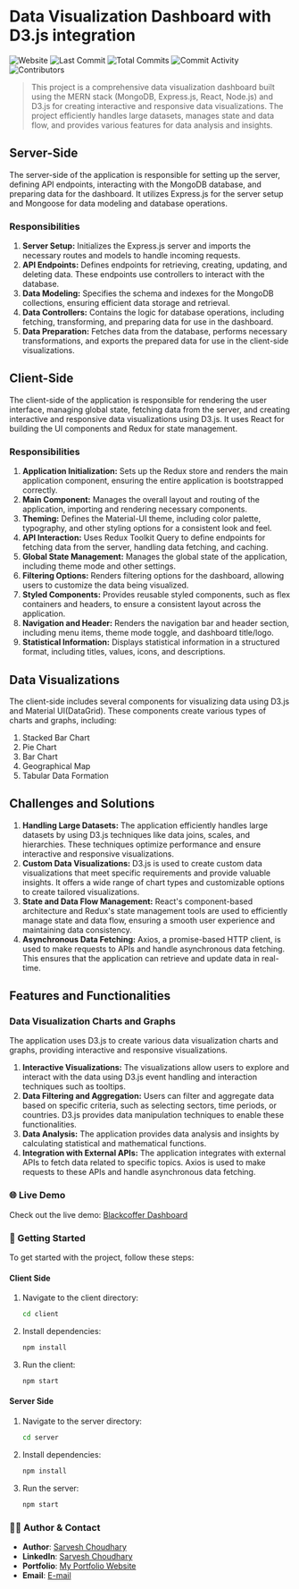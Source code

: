 # Data Visualization Dashboard with D3.js integration

![Website](https://img.shields.io/website?url=https://blackcoffer0dashboard.netlify.app/)
![Last Commit](https://img.shields.io/github/last-commit/sarveshguru/Dashboard_d3js) 
![Total Commits](https://img.shields.io/github/commit-activity/y/sarveshguru/Dashboard_d3js)
![Commit Activity](https://img.shields.io/github/commit-activity/m/sarveshguru/Dashboard_d3js)
![Contributors](https://img.shields.io/github/contributors/sarveshguru/Dashboard_d3js)


> This project is a comprehensive data visualization dashboard built using the MERN stack (MongoDB, Express.js, React, Node.js) and D3.js for creating interactive and responsive data visualizations. The project efficiently handles large datasets, manages state and data flow, and provides various features for data analysis and insights.

## Server-Side

The server-side of the application is responsible for setting up the server, defining API endpoints, interacting with the MongoDB database, and preparing data for the dashboard. It utilizes Express.js for the server setup and Mongoose for data modeling and database operations.

### Responsibilities
1. **Server Setup:** Initializes the Express.js server and imports the necessary routes and models to handle incoming requests.
2. **API Endpoints:** Defines endpoints for retrieving, creating, updating, and deleting data. These endpoints use controllers to interact with the database.
3. **Data Modeling:** Specifies the schema and indexes for the MongoDB collections, ensuring efficient data storage and retrieval.
4. **Data Controllers:** Contains the logic for database operations, including fetching, transforming, and preparing data for use in the dashboard.
5. **Data Preparation:** Fetches data from the database, performs necessary transformations, and exports the prepared data for use in the client-side visualizations.

## Client-Side

The client-side of the application is responsible for rendering the user interface, managing global state, fetching data from the server, and creating interactive and responsive data visualizations using D3.js. It uses React for building the UI components and Redux for state management.

### Responsibilities
1. **Application Initialization:** Sets up the Redux store and renders the main application component, ensuring the entire application is bootstrapped correctly.
2. **Main Component:** Manages the overall layout and routing of the application, importing and rendering necessary components.
3. **Theming:** Defines the Material-UI theme, including color palette, typography, and other styling options for a consistent look and feel.
4. **API Interaction:** Uses Redux Toolkit Query to define endpoints for fetching data from the server, handling data fetching, and caching.
5. **Global State Management:** Manages the global state of the application, including theme mode and other settings.
6. **Filtering Options:** Renders filtering options for the dashboard, allowing users to customize the data being visualized.
7. **Styled Components:** Provides reusable styled components, such as flex containers and headers, to ensure a consistent layout across the application.
8. **Navigation and Header:** Renders the navigation bar and header section, including menu items, theme mode toggle, and dashboard title/logo.
9. **Statistical Information:** Displays statistical information in a structured format, including titles, values, icons, and descriptions.

## Data Visualizations

The client-side includes several components for visualizing data using D3.js and Material UI(DataGrid). These components create various types of charts and graphs, including:

1. Stacked Bar Chart
2. Pie Chart
3. Bar Chart
4. Geographical Map
5. Tabular Data Formation

## Challenges and Solutions

1. **Handling Large Datasets:** The application efficiently handles large datasets by using D3.js techniques like data joins, scales, and hierarchies. These techniques optimize performance and ensure interactive and responsive visualizations.
2. **Custom Data Visualizations:** D3.js is used to create custom data visualizations that meet specific requirements and provide valuable insights. It offers a wide range of chart types and customizable options to create tailored visualizations.
3. **State and Data Flow Management:** React's component-based architecture and Redux's state management tools are used to efficiently manage state and data flow, ensuring a smooth user experience and maintaining data consistency.
4. **Asynchronous Data Fetching:** Axios, a promise-based HTTP client, is used to make requests to APIs and handle asynchronous data fetching. This ensures that the application can retrieve and update data in real-time.

## Features and Functionalities

### Data Visualization Charts and Graphs

The application uses D3.js to create various data visualization charts and graphs, providing interactive and responsive visualizations.

1. **Interactive Visualizations:** The visualizations allow users to explore and interact with the data using D3.js event handling and interaction techniques such as tooltips.
2. **Data Filtering and Aggregation:** Users can filter and aggregate data based on specific criteria, such as selecting sectors, time periods, or countries. D3.js provides data manipulation techniques to enable these functionalities.
3. **Data Analysis:** The application provides data analysis and insights by calculating statistical and mathematical functions.
4. **Integration with External APIs:** The application integrates with external APIs to fetch data related to specific topics. Axios is used to make requests to these APIs and handle asynchronous data fetching.

### 🌐 Live Demo

Check out the live demo: [Blackcoffer Dashboard](https://blackcoffer0dashboard.netlify.app/)

### 🚀 Getting Started

To get started with the project, follow these steps:

#### Client Side

1. Navigate to the client directory:
   ```bash
   cd client
   
2. Install dependencies:
   ```bash
   npm install

3. Run the client:
   ```bash
   npm start

#### Server Side

1. Navigate to the server directory:
   ```bash
   cd server

2. Install dependencies:
   ```bash
   npm install

3. Run the server:
   ```bash
   npm start

### 🧑‍💻 Author & Contact

- **Author**: [Sarvesh Choudhary](https://github.com/sarveshguru)
- **LinkedIn**: [Sarvesh Choudhary](https://www.linkedin.com/in/your-profile)
- **Portfolio**: [My Portfolio Website](https://sarvesh-choudhary-portfolio.netlify.app)
- **Email**: [E-mail](mailto:csarvesh288@gmail.com)
